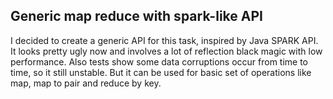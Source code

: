 ## Generic map reduce with spark-like API

I decided to create a generic API for this task, inspired by Java SPARK API. It looks pretty ugly now and involves a lot of reflection black magic 
with low performance. Also tests show some data corruptions occur from time to time, so it still unstable. But it can be used for basic set of 
operations like map, map to pair and reduce by key.